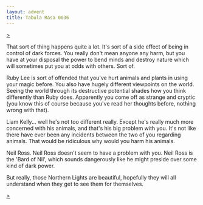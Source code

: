 ```yaml
---
layout: advent
title: Tabula Rasa 0036
---
```

[>](0035.html)

That sort of thing happens quite a lot. It's sort of a side effect of being in control of dark forces. You really don't mean anyone any harm, but you have at your disposal the power to bend minds and destroy nature which will sometimes put you at odds with others. Sort of.

Ruby Lee is sort of offended that you've hurt animals and plants in using your magic before. You also have hugely different viewpoints on the world. Seeing the world through its destructive potential shades how you think differently than Ruby does. Apparently you come off as strange and cryptic (you know this of course because you've read her thoughts before, nothing wrong with that).

Liam Kelly... well he's not too different really. Except he's really much more concerned with his animals, and that's his big problem with you. It's not like there have ever been any incidents between the two of you regarding animals. That would be ridiculous why would you harm his animals.

Neil Ross. Neil Ross doesn't seem to have a problem with you. Neil Ross is the 'Bard of Nil', which sounds dangerously like he might preside over some kind of dark power.

But really, those Northern Lights are beautiful, hopefully they will all understand when they get to see them for themselves.

[>](0037.html)